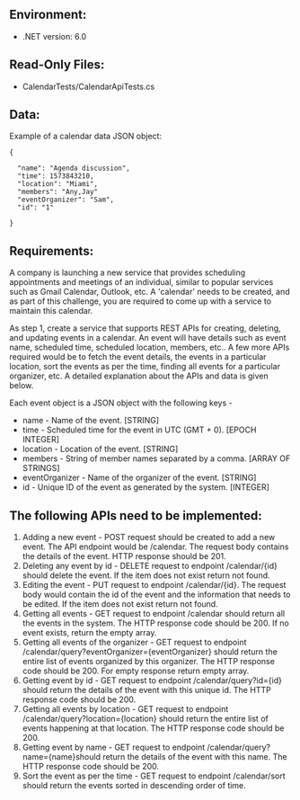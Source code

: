 ## Environment:  
- .NET version: 6.0

## Read-Only Files:   
- CalendarTests/CalendarApiTests.cs

## Data:  
Example of a calendar data JSON object:
```
{

  "name": "Agenda discussion",
  "time": 1573843210,
  "location": "Miami",
  "members": "Any,Jay"
  "eventOrganizer": "Sam",
  "id": "1"

}
```

## Requirements:

A company is launching a new service that provides scheduling appointments and meetings of an individual, similar to popular services such as Gmail Calendar, Outlook, etc. A 'calendar' needs to be created, and as part of this challenge, you are required to come up with a service to maintain this calendar. 

As step 1, create a service that supports REST APIs for creating, deleting, and updating events in a calendar. An event will have details such as event name, scheduled time, scheduled location, members, etc.. A few more APIs required would be to fetch the event details, the events in a particular location, sort the events as per the time, finding all events for a particular organizer, etc. A detailed explanation about the APIs and data is given below.  

Each event object is a JSON object with the following keys -

- name - Name of the event. [STRING]
- time - Scheduled time for the event in UTC (GMT + 0). [EPOCH INTEGER]
- location - Location of the event. [STRING]
- members - String of member names separated by a comma. [ARRAY OF STRINGS]
- eventOrganizer - Name of the organizer of the event. [STRING]
- id - Unique ID of the event as generated by the system. [INTEGER]


## The following APIs need to be implemented:  

1. Adding a new event - POST request should be created to add a new event. The API endpoint would be /calendar. The request body contains the details of the event. HTTP response should be 201.  
2. Deleting any event by id -  DELETE request to endpoint /calendar/{id} should delete the event. If the item does not exist return not found.
3. Editing the event - PUT request to endpoint /calendar/{id}. The request body would contain the id of the event and the information that needs to be edited. If the item does not exist return not found.
4. Getting all events - GET request to endpoint /calendar should return all the events in the system. The HTTP response code should be 200. If no event exists, return the empty array.
5. Getting all events of the organizer - GET request to endpoint /calendar/query?eventOrganizer={eventOrganizer} should return the entire list of events organized by this organizer. The HTTP response code should be 200. For empty response return empty array.
6. Getting event by id - GET request to endpoint /calendar/query?id={id} should return the details of the event with this unique id. The HTTP response code should be 200.
7. Getting all events by location - GET request to endpoint /calendar/query?location={location} should return the entire list of events happening at that location. The HTTP response code should be 200.
8. Getting event by name - GET request to endpoint /calendar/query?name={name}should return the details of the event with this name. The HTTP response code should be 200.
9. Sort the event as per the time - GET request to endpoint /calendar/sort should return the events sorted in descending order of time.
